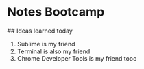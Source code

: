 # Notes Bootcamp

## Ideas learned today

1. Sublime is my friend
2. Terminal is also my friend
3. Chrome Developer Tools is my friend tooo